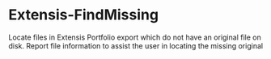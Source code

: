 Extensis-FindMissing
====================

Locate files in Extensis Portfolio export which do not have an original file on disk. Report file information to assist the user in locating the missing original
